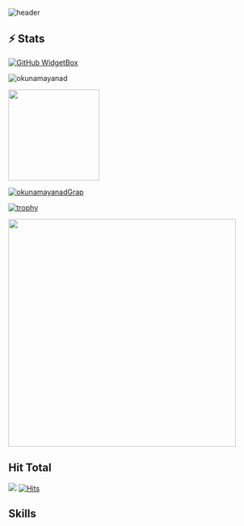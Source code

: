

![header](https://capsule-render.vercel.app/api?type=waving&color=0:EEFF00,100:a82da8&height=300&section=header&text=okunamayanad&fontSize=90&animation=fadeIn&fontAlignY=38&desc=Hello%20Welcome%20to%20%20my%20GitHub%20profile%20&descAlignY=51&descAlign=62)

## ⚡ Stats 

[![GitHub WidgetBox](https://github-widgetbox.vercel.app/api/profile?username=okunamayanad&data=followers,repositories,stars,commits)]()

<p><img align="center" src="https://github-readme-streak-stats.herokuapp.com/?user=okunamayanad&theme=dark" alt="okunamayanad" /></p>
<a href="https://github.com/okunamayanad">
<img height="180em" src="https://github-readme-stats.vercel.app/api?username=okunamayanad&count_private=true&theme=radical&show_icons=true&hide=stars"/>



[![okunamayanadGrap](https://activity-graph.herokuapp.com/graph?username=okunamayanad&hide_border=true&theme=xcode)](https://github.com/okunamayanad)
  
[![trophy](https://github-profile-trophy.vercel.app/?username=okunamayanad)]([https://github.com/ryo-ma/github-profile-trophy](https://github.com/okunamayanad))
  
  <img height="450em" src="https://github-readme-stats.vercel.app/api/top-langs/?username=okunamayanad&count_private=true&theme=radical&show_icons=true&langs_count=10"/>
  
## Hit Total
![](https://komarev.com/ghpvc/?username=okunamayanad)
[![Hits](https://hits.seeyoufarm.com/api/count/incr/badge.svg?url=https%3A%2F%2Fgithub.com%2Fokunamayanad&count_bg=%23FF0071&title_bg=%23555555&icon=&icon_color=%23724040&title=hits&edge_flat=false)]()
  
## Skills

<!-- [![](https://github-widgetbox.vercel.app/api/skills?names=go,bash,js,cpp,c,python,html,csharp,rust,json,lua,markdown)](https://github.com/Jurredr/github-widgetbox) 
  
## 🔧 Technologies & Tools
![](https://img.shields.io/badge/OS-Linux-informational?style=flat&logo=linux&logoColor=white&color=ff016e)
![](https://img.shields.io/badge/Linux-Arch-informational?style=flat&logo=archlinux&logoColor=white&color=ff016e)
![](https://img.shields.io/badge/Editor-VSCode-informational?style=flat&logo=visualstudiocode&logoColor=white&color=ff016e)
![](https://img.shields.io/badge/Editor-CLion-informational?style=flat&logo=CLion&logoColor=white&color=ff016e)
![](https://img.shields.io/badge/Code-Go-informational?style=flat&logo=go&logoColor=white&color=ff016e)
![](https://img.shields.io/badge/Code-C++-informational?style=flat&logo=cplusplus&logoColor=white&color=ff016e)
![](https://img.shields.io/badge/Code-C-informational?style=flat&logo=c&logoColor=white&color=ff016e)
![](https://img.shields.io/badge/Code-CSharp-informational?style=flat&logo=csharp&logoColor=white&color=ff016e)
![](https://img.shields.io/badge/Code-Lua-informational?style=flat&logo=lua&logoColor=white&color=ff016e)
![](https://img.shields.io/badge/Code-NodeJS-informational?style=flat&logo=nodedotjs&logoColor=white&color=ff016e)
![](https://img.shields.io/badge/Code-Make-informational?style=flat&logo=cmake&logoColor=white&color=ff016e)
![](https://img.shields.io/badge/Shell-Bash-informational?style=flat&logo=gnu-bash&logoColor=white&color=ff016e)
![](https://img.shields.io/badge/Tools-SteamCMD-informational?style=flat&logo=steam&logoColor=white&color=ff016e)
![](https://img.shields.io/badge/Tools-Docker-informational?style=flat&logo=docker&logoColor=white&color=ff016e)
![](https://img.shields.io/badge/Cloud-GCP-informational?style=flat&logo=googlecloud&logoColor=white&color=ff016e)
![](https://img.shields.io/badge/Cloud-AWS-informational?style=flat&logo=amazonaws&logoColor=white&color=ff016e)

              


-->
